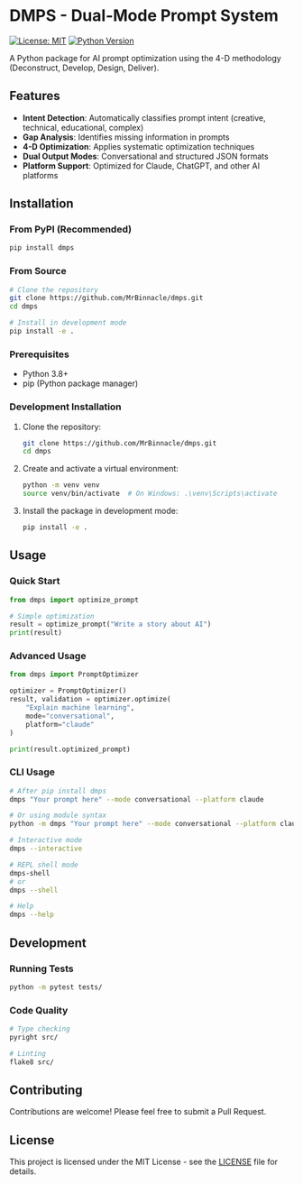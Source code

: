 # DMPS - Dual-Mode Prompt System

[![License: MIT](https://img.shields.io/badge/License-MIT-yellow.svg)](https://opensource.org/licenses/MIT)
[![Python Version](https://img.shields.io/badge/python-3.8%2B-blue.svg)](https://www.python.org/)

A Python package for AI prompt optimization using the 4-D methodology (Deconstruct, Develop, Design, Deliver).

## Features

- **Intent Detection**: Automatically classifies prompt intent (creative, technical, educational, complex)
- **Gap Analysis**: Identifies missing information in prompts
- **4-D Optimization**: Applies systematic optimization techniques
- **Dual Output Modes**: Conversational and structured JSON formats
- **Platform Support**: Optimized for Claude, ChatGPT, and other AI platforms

## Installation

### From PyPI (Recommended)

```bash
pip install dmps
```

### From Source

```bash
# Clone the repository
git clone https://github.com/MrBinnacle/dmps.git
cd dmps

# Install in development mode
pip install -e .
```

### Prerequisites

- Python 3.8+
- pip (Python package manager)

### Development Installation

1. Clone the repository:
   ```bash
   git clone https://github.com/MrBinnacle/dmps.git
   cd dmps
   ```

2. Create and activate a virtual environment:
   ```bash
   python -m venv venv
   source venv/bin/activate  # On Windows: .\venv\Scripts\activate
   ```

3. Install the package in development mode:
   ```bash
   pip install -e .
   ```

## Usage

### Quick Start

```python
from dmps import optimize_prompt

# Simple optimization
result = optimize_prompt("Write a story about AI")
print(result)
```

### Advanced Usage

```python
from dmps import PromptOptimizer

optimizer = PromptOptimizer()
result, validation = optimizer.optimize(
    "Explain machine learning",
    mode="conversational",
    platform="claude"
)

print(result.optimized_prompt)
```

### CLI Usage

```bash
# After pip install dmps
dmps "Your prompt here" --mode conversational --platform claude

# Or using module syntax
python -m dmps "Your prompt here" --mode conversational --platform claude

# Interactive mode
dmps --interactive

# REPL shell mode
dmps-shell
# or
dmps --shell

# Help
dmps --help
```

## Development

### Running Tests

```bash
python -m pytest tests/
```

### Code Quality

```bash
# Type checking
pyright src/

# Linting
flake8 src/
```

## Contributing

Contributions are welcome! Please feel free to submit a Pull Request.

## License

This project is licensed under the MIT License - see the [LICENSE](LICENSE) file for details.
